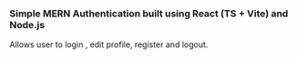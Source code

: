 ### Simple MERN Authentication built using React (TS + Vite) and Node.js

Allows user to login , edit profile, register and logout.

